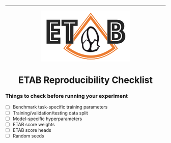 ---------------

<p align="center">
  <img width="280" height="160" src="assets/etab_logo.png" />
</p>

<h1 align="center">
    <b> ETAB Reproducibility Checklist </b>
</h1>

### Things to check before running your experiment

- [ ] Benchmark task-specific training parameters
- [ ] Training/validation/testing data split
- [ ] Model-specific hyperparameters
- [ ] ETAB score weights
- [ ] ETAB score heads
- [ ] Random seeds
